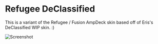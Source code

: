 # Refugee DeClassified

This is a variant of the Refugee / Fusion AmpDeck skin based off of Eris's DeClassified WIP skin. :)

![Screenshot](https://raw.githubusercontent.com/SameytheHedgehog/Refugee-DeClassified/main/screenshot.png)
